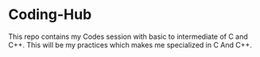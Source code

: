 # Coding-Hub
This repo contains my Codes session with basic to intermediate of C and C++. This will be my practices which makes me specialized in C And C++. 
